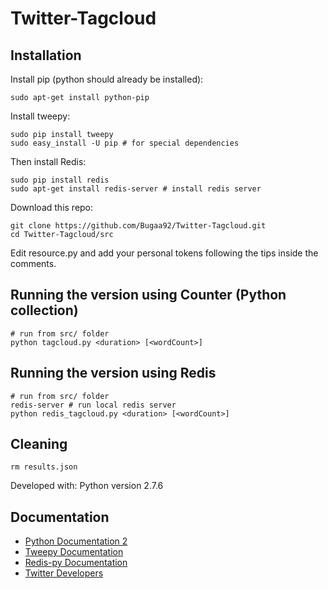 # Twitter-Tagcloud

Installation
------------

Install pip (python should already be installed):

    sudo apt-get install python-pip

Install tweepy:
    
    sudo pip install tweepy
    sudo easy_install -U pip # for special dependencies

Then install Redis:

    sudo pip install redis
    sudo apt-get install redis-server # install redis server

Download this repo:

    git clone https://github.com/Bugaa92/Twitter-Tagcloud.git
    cd Twitter-Tagcloud/src
Edit resource.py and add your personal tokens following the tips inside the comments. 


Running the version using Counter (Python collection)
------------
    # run from src/ folder
    python tagcloud.py <duration> [<wordCount>]


Running the version using Redis
------------
    # run from src/ folder
    redis-server # run local redis server
    python redis_tagcloud.py <duration> [<wordCount>]


Cleaning
------------
    rm results.json

Developed with: Python version 2.7.6


Documentation
-------------
  - [Python Documentation 2](https://docs.python.org/2/)
  - [Tweepy Documentation](http://tweepy.readthedocs.org/en/v3.2.0/)
  - [Redis-py Documentation](https://redis-py.readthedocs.org/)
  - [Twitter Developers](http://dev.twitter.com/)

